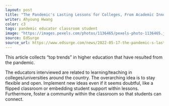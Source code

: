 ```yaml
---
layout: post
title: "The Pandemic's Lasting Lessons for Colleges, From Academic Innovation Leaders"
writer: Ahyoung Hwang
color: c3
tags: pandemic educator classroom student
image: "https://images.pexels.com/photos/1136465/pexels-photo-1136465.jpeg?auto=compress&cs=tinysrgb&w=1260&h=750&dpr=1"
source: EdSurge
source_url: https://www.edsurge.com/news/2022-05-17-the-pandemic-s-lasting-lessons-for-colleges-from-academic-innovation-leaders
---
```


This article collects “top trends” in higher education that have resulted from the pandemic.
<!--more-->

The educators interviewed are related to learning/teaching in colleges/universities around the country.
The overarching idea is to stay flexible and open.
Implement new ideas even if it seems doubtful, like a flipped classroom or embedding student support within lessons.
Furthermore, foster a community within the classroom so that students can connect.
